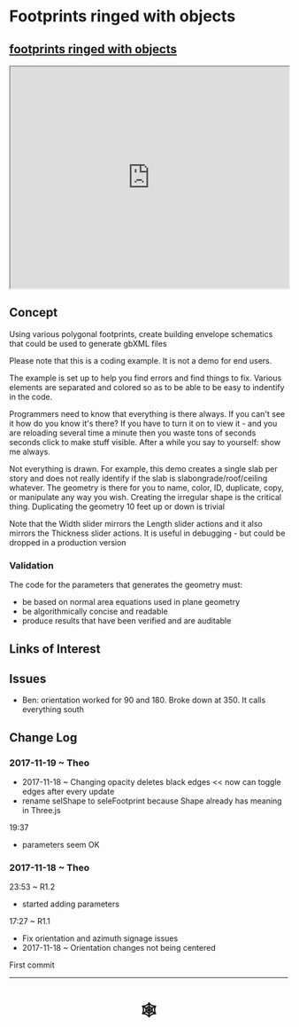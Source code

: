 

# Footprints ringed with objects

## [footprints ringed with objects]( http://www.ladybug.tools/spider/cookbook/footprints-ringed-with-objects/footprints-ringed-with-objects.html )


<iframe class=iframeReadMe src=http://www.ladybug.tools/spider/cookbook/footprints-ringed-with-objects/footprints-ringed-with-objects.html width=100% height=400px >Iframes are not displayed on github.com</iframe>


## Concept

Using various polygonal footprints, create building envelope schematics that could be used to generate gbXML files

Please note that this is a coding example. It is not a demo for end users.

The example is set up to help you find errors and find things to fix. Various elements are separated and colored so as to be able to be easy to indentify in the code.

Programmers need to know that everything is there always. If you can't see it how do you know it's there? If you have to turn it on to view it - and you are reloading several time a minute then you waste tons of seconds seconds click to make stuff visible. After a while you say to yourself: show me always.

Not everything is drawn. For example, this demo creates a single slab per story and does not really identify if the slab is slabongrade/roof/ceiling whatever. The geometry is there for you to name, color, ID, duplicate, copy, or manipulate any way you wish. Creating the irregular shape is the critical thing. Duplicating the geometry 10 feet up  or down is trivial 

Note that the Width slider mirrors the Length slider actions and it also mirrors the Thickness slider actions. It is useful in debugging - but could be dropped in a production version

### Validation

The code for the parameters that generates the geometry must:

* be based on normal area equations used in plane geometry
* be algorithmically concise and readable
* produce results that have been verified and are auditable 
 


## Links of Interest



## Issues

* Ben: orientation worked for 90 and 180. Broke down at 350. It calls everything south

 

## Change Log


### 2017-11-19 ~ Theo

* 2017-11-18 ~ Changing opacity deletes black edges << now can toggle edges after every update
* rename selShape to seleFootprint because Shape already has meaning in Three.js

19:37
* parameters seem OK


### 2017-11-18 ~ Theo


23:53 ~ R1.2

* started adding parameters

17:27 ~ R1.1

* Fix orientation and azimuth signage issues
* 2017-11-18 ~ Orientation changes not being centered

First commit

***


# <center title="hello!" ><a href=javascript:window.scrollTo(0,0); style=text-decoration:none; > &#x1f578; </a></center>